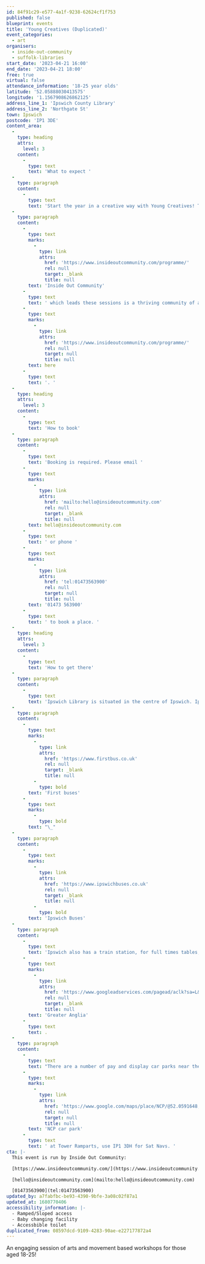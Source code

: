 ```yaml
---
id: 84f91c29-e577-4a1f-9238-62624cf1f753
published: false
blueprint: events
title: 'Young Creatives (Duplicated)'
event_categories:
  - art
organisers:
  - inside-out-community
  - suffolk-libraries
start_date: '2023-04-21 16:00'
end_date: '2023-04-21 18:00'
free: true
virtual: false
attendance_information: '18-25 year olds'
latitude: '52.05888030413575'
longitude: '1.1567908626862125'
address_line_1: 'Ipswich County Library'
address_line_2: 'Northgate St'
town: Ipswich
postcode: 'IP1 3DE'
content_area:
  -
    type: heading
    attrs:
      level: 3
    content:
      -
        type: text
        text: 'What to expect '
  -
    type: paragraph
    content:
      -
        type: text
        text: 'Start the year in a creative way with Young Creatives! These sessions for young people will include free arts and movement-based workshops led by artists every Friday, during term-time. In addition, there will be monthly online social meetups, to chat and enable connections. '
  -
    type: paragraph
    content:
      -
        type: text
        marks:
          -
            type: link
            attrs:
              href: 'https://www.insideoutcommunity.com/programme/'
              rel: null
              target: _blank
              title: null
        text: 'Inside Out Community'
      -
        type: text
        text: ' which leads these sessions is a thriving community of artists, volunteers and members who use art and creativity as a way of helping others improve and maintain their mental health and emotional wellbeing. Find out more about what the Inside Out Community does '
      -
        type: text
        marks:
          -
            type: link
            attrs:
              href: 'https://www.insideoutcommunity.com/programme/'
              rel: null
              target: null
              title: null
        text: here
      -
        type: text
        text: '. '
  -
    type: heading
    attrs:
      level: 3
    content:
      -
        type: text
        text: 'How to book'
  -
    type: paragraph
    content:
      -
        type: text
        text: 'Booking is required. Please email '
      -
        type: text
        marks:
          -
            type: link
            attrs:
              href: 'mailto:hello@insideoutcommunity.com'
              rel: null
              target: _blank
              title: null
        text: hello@insideoutcommunity.com
      -
        type: text
        text: ' or phone '
      -
        type: text
        marks:
          -
            type: link
            attrs:
              href: 'tel:01473563900'
              rel: null
              target: null
              title: null
        text: '01473 563900'
      -
        type: text
        text: ' to book a place. '
  -
    type: heading
    attrs:
      level: 3
    content:
      -
        type: text
        text: 'How to get there'
  -
    type: paragraph
    content:
      -
        type: text
        text: 'Ipswich Library is situated in the centre of Ipswich. Ipswich is served by two bus services both of which have stops only a couple of minutes walk from the venue:'
  -
    type: paragraph
    content:
      -
        type: text
        marks:
          -
            type: link
            attrs:
              href: 'https://www.firstbus.co.uk'
              rel: null
              target: _blank
              title: null
          -
            type: bold
        text: 'First buses'
      -
        type: text
        marks:
          -
            type: bold
        text: "\_"
  -
    type: paragraph
    content:
      -
        type: text
        marks:
          -
            type: link
            attrs:
              href: 'https://www.ipswichbuses.co.uk'
              rel: null
              target: _blank
              title: null
          -
            type: bold
        text: 'Ipswich Buses'
  -
    type: paragraph
    content:
      -
        type: text
        text: 'Ipswich also has a train station, for full times tables, visit '
      -
        type: text
        marks:
          -
            type: link
            attrs:
              href: 'https://www.googleadservices.com/pagead/aclk?sa=L&ai=DChcSEwiO8N3i9b75AhVK7O0KHZiPB4cYABAAGgJkZw&ae=2&ohost=www.google.com&cid=CAESauD2nHrJiEa5SYCy9SQd0UI8YZ8VDyCC12MTDhByjOzoibMzdZLQqLjMUvsZ9M4bTPZm3JugmeLpa7C2z_16ntILhU1DhC50NZqg0JxJOdud38nXbTi3a2qB6TorWxbuXJZo0dRFdMtIuRk&sig=AOD64_0ZNncVFsLKSZX4cGdzF-seYXAsKg&q&adurl&ved=2ahUKEwiN_9Xi9b75AhUKgFwKHb8wBNwQ0Qx6BAgDEAE&nis=8&dct=1'
              rel: null
              target: _blank
              title: null
        text: 'Greater Anglia'
      -
        type: text
        text: .
  -
    type: paragraph
    content:
      -
        type: text
        text: "There are a number of pay and display car parks near the venue, the closest is\_a "
      -
        type: text
        marks:
          -
            type: link
            attrs:
              href: 'https://www.google.com/maps/place/NCP/@52.0591648,1.1514557,17z/data=!4m15!1m8!3m7!1s0x47d9a1d33ba91a13:0x1eb62c52b78051d7!2sTower+Ramparts,+Ipswich!3b1!8m2!3d52.0591648!4d1.1536444!16s%2Fg%2F1vfn5y61!3m5!1s0x47d9a1c9a95912e5:0x2ed13c9dfb6c3e83!8m2!3d52.0593149!4d1.1523731!16s%2Fg%2F12qh60tc0'
              rel: null
              target: null
              title: null
        text: 'NCP car park'
      -
        type: text
        text: ' at Tower Ramparts, use IP1 3DH for Sat Navs. '
cta: |-
  This event is run by Inside Out Community:

  [https://www.insideoutcommunity.com/](https://www.insideoutcommunity.com/)

  [hello@insideoutcommunity.com](mailto:hello@insideoutcommunity.com)

  [01473563900](tel:01473563900)
updated_by: a7fabfbc-be93-4390-9bfe-3a08c02f87a1
updated_at: 1680770406
accessibility_information: |-
  - Ramped/Sloped access
  - Baby changing facility
  - Accessbible toilet
duplicated_from: 08597dcd-9109-4283-90ae-e227177872a4
---
```

An engaging session of arts and movement based workshops for those aged 18-25!